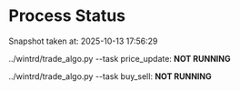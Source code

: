 # Process Status

Snapshot taken at: 2025-10-13 17:56:29

../wintrd/trade_algo.py --task price_update: **NOT RUNNING**

../wintrd/trade_algo.py --task buy_sell: **NOT RUNNING**

